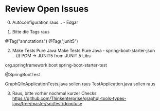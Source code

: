 # Review Open Issues 

0. Autoconfiguration raus .. - Edgar 

1. Bitte die Tags raus 

@Tag("annotations")
@Tag("junit5")

2. Make Tests Pure Java
Make Tests Pure Java - spring-boot-starter-json .. (I) 
POM ->  JUNIT5 from JUNIT 5 Libs 

<dependency>
			<groupId>org.springframework.boot</groupId>
			<artifactId>spring-boot-starter-test</artifactId>
</dependency>

@SpringBootTest 

GraphQlIoApplicationTests.java	sollen raus
TestApplication.java sollen raus 

3. Raus, bitte vorher nochmal kurzer Checks  
https://github.com/Thinkenterprise/graphql-tools-types-java/tree/master/src/test/donotuse
